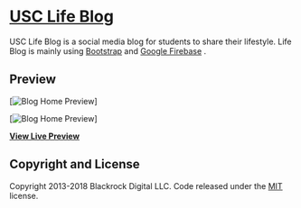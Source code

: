 # [USC Life Blog](http://www-scf.usc.edu/~chiweili/blog/index.html#)

USC Life Blog is a social media blog for students to share their lifestyle. Life Blog is mainly using [Bootstrap](http://startbootstrap.com/) and [Google Firebase](https://firebase.google.com/) .

## Preview

[![Blog Home Preview](https://firebasestorage.googleapis.com/v0/b/inf551-38148.appspot.com/o/blog_preview%2Fblog_preview2.png?alt=media&token=5a5b8a8a-c6f6-456c-9fd2-c0894408ff1b)]

[![Blog Home Preview](https://firebasestorage.googleapis.com/v0/b/inf551-38148.appspot.com/o/blog_preview%2Fblog_preview1.png?alt=media&token=8ce0d6a8-b392-4248-99b6-5be2abb68b6e)]

**[View Live Preview](http://www-scf.usc.edu/~chiweili/blog/index.html#)**

## Copyright and License

Copyright 2013-2018 Blackrock Digital LLC. Code released under the [MIT](https://github.com/BlackrockDigital/startbootstrap-blog-home/blob/gh-pages/LICENSE) license.
